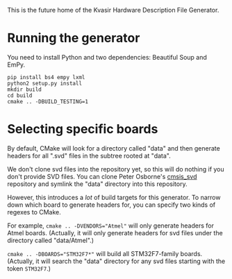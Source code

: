 This is the future home of the Kvasir Hardware Description File Generator.

# Running the generator
You need to install Python and two dependencies: Beautiful Soup and EmPy.

```
pip install bs4 empy lxml
python2 setup.py install
mkdir build
cd build
cmake .. -DBUILD_TESTING=1
```

# Selecting specific boards

By default, CMake will look for a directory called "data" and then generate headers for all ".svd" files in the subtree rooted at "data".

We don't clone svd files into the repository yet, so this will do nothing if you don't provide SVD files. You can clone Peter Osborne's [cmsis_svd](github.com/posborne/cmsis-svd) repository and symlink the "data" directory into this repository.

However, this introduces a *lot* of build targets for this generator. To narrow down which board to generate headers for, you can specify two kinds of regexes to CMake.

For example, `cmake .. -DVENDORS="Atmel"` will only generate headers for Atmel boards. (Actually, it will only generate headers for svd files under the directory called "data/Atmel".)

`cmake .. -DBOARDS="STM32F7*"` will build all STM32F7-family boards. (Actually, it will search the "data" directory for any svd files starting with the token `STM32F7`.)
